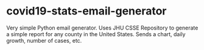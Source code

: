 # covid19-stats-email-generator
Very simple Python email generator. Uses JHU CSSE Repository to generate a simple report for any county in the United States. Sends a chart, daily growth, number of cases, etc.
